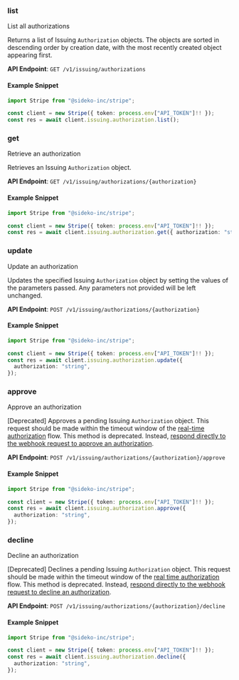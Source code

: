 
### list <a name="list"></a>
List all authorizations

<p>Returns a list of Issuing <code>Authorization</code> objects. The objects are sorted in descending order by creation date, with the most recently created object appearing first.</p>

**API Endpoint**: `GET /v1/issuing/authorizations`

#### Example Snippet

```typescript
import Stripe from "@sideko-inc/stripe";

const client = new Stripe({ token: process.env["API_TOKEN"]!! });
const res = await client.issuing.authorization.list();
```

### get <a name="get"></a>
Retrieve an authorization

<p>Retrieves an Issuing <code>Authorization</code> object.</p>

**API Endpoint**: `GET /v1/issuing/authorizations/{authorization}`

#### Example Snippet

```typescript
import Stripe from "@sideko-inc/stripe";

const client = new Stripe({ token: process.env["API_TOKEN"]!! });
const res = await client.issuing.authorization.get({ authorization: "string" });
```

### update <a name="update"></a>
Update an authorization

<p>Updates the specified Issuing <code>Authorization</code> object by setting the values of the parameters passed. Any parameters not provided will be left unchanged.</p>

**API Endpoint**: `POST /v1/issuing/authorizations/{authorization}`

#### Example Snippet

```typescript
import Stripe from "@sideko-inc/stripe";

const client = new Stripe({ token: process.env["API_TOKEN"]!! });
const res = await client.issuing.authorization.update({
  authorization: "string",
});
```

### approve <a name="approve"></a>
Approve an authorization

<p>[Deprecated] Approves a pending Issuing <code>Authorization</code> object. This request should be made within the timeout window of the <a href="/docs/issuing/controls/real-time-authorizations">real-time authorization</a> flow. 
This method is deprecated. Instead, <a href="/docs/issuing/controls/real-time-authorizations#authorization-handling">respond directly to the webhook request to approve an authorization</a>.</p>

**API Endpoint**: `POST /v1/issuing/authorizations/{authorization}/approve`

#### Example Snippet

```typescript
import Stripe from "@sideko-inc/stripe";

const client = new Stripe({ token: process.env["API_TOKEN"]!! });
const res = await client.issuing.authorization.approve({
  authorization: "string",
});
```

### decline <a name="decline"></a>
Decline an authorization

<p>[Deprecated] Declines a pending Issuing <code>Authorization</code> object. This request should be made within the timeout window of the <a href="/docs/issuing/controls/real-time-authorizations">real time authorization</a> flow.
This method is deprecated. Instead, <a href="/docs/issuing/controls/real-time-authorizations#authorization-handling">respond directly to the webhook request to decline an authorization</a>.</p>

**API Endpoint**: `POST /v1/issuing/authorizations/{authorization}/decline`

#### Example Snippet

```typescript
import Stripe from "@sideko-inc/stripe";

const client = new Stripe({ token: process.env["API_TOKEN"]!! });
const res = await client.issuing.authorization.decline({
  authorization: "string",
});
```
